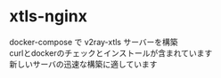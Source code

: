 # xtls-nginx

docker-compose で v2ray-xtls サーバーを構築  
curlとdockerのチェックとインストールが含まれています  
新しいサーバの迅速な構築に適しています  
